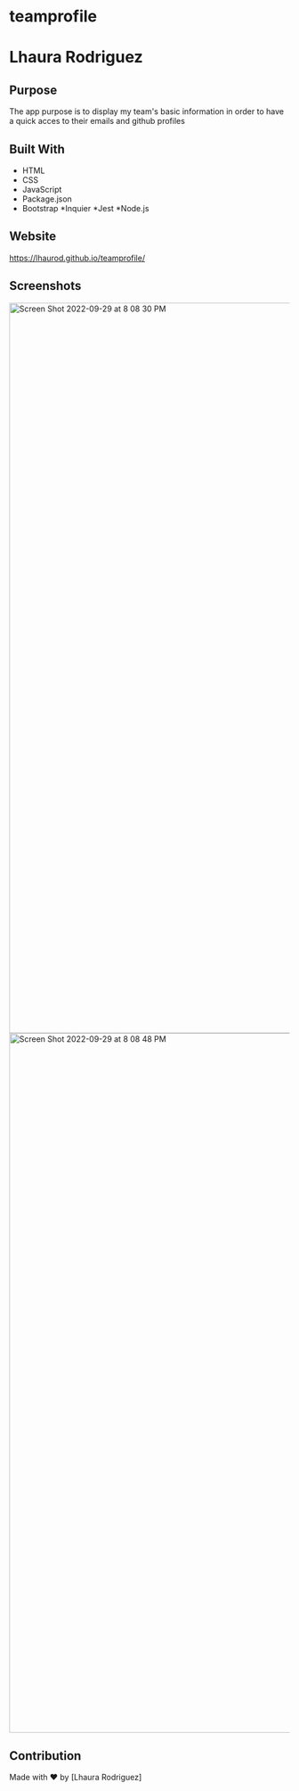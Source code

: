# teamprofile


# Lhaura Rodriguez

## Purpose
The app purpose is to display my team's basic information in order to have a quick acces to their emails and github profiles

## Built With
* HTML
* CSS
* JavaScript 
* Package.json
* Bootstrap
*Inquier
*Jest
*Node.js
## Website
https://lhaurod.github.io/teamprofile/

## Screenshots
<img width="1310" alt="Screen Shot 2022-09-29 at 8 08 30 PM" src="https://user-images.githubusercontent.com/106787987/193163218-013d08ae-3378-4378-ba74-a892ccad2845.png">
<img width="1255" alt="Screen Shot 2022-09-29 at 8 08 48 PM" src="https://user-images.githubusercontent.com/106787987/193163221-df6f98d1-c308-49a3-b39d-e696211b79b9.png">

## Contribution
Made with ❤️ by [Lhaura Rodriguez]